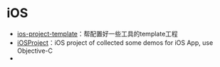 # iOS

- [ios-project-template](https://github.com/messeb/ios-project-template)：帮配置好一些工具的template工程
- [iOSProject](https://github.com/NJHu/iOSProject)：iOS project of collected some demos for iOS App, use Objective-C
- 

